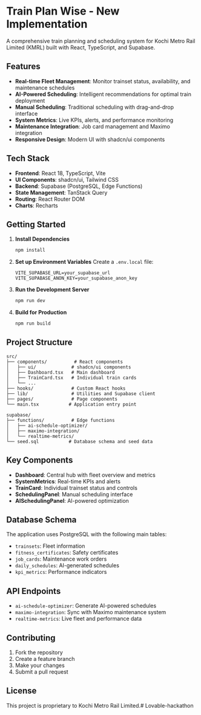 # Train Plan Wise - New Implementation

A comprehensive train planning and scheduling system for Kochi Metro Rail Limited (KMRL) built with React, TypeScript, and Supabase.

## Features

- **Real-time Fleet Management**: Monitor trainset status, availability, and maintenance schedules
- **AI-Powered Scheduling**: Intelligent recommendations for optimal train deployment
- **Manual Scheduling**: Traditional scheduling with drag-and-drop interface
- **System Metrics**: Live KPIs, alerts, and performance monitoring
- **Maintenance Integration**: Job card management and Maximo integration
- **Responsive Design**: Modern UI with shadcn/ui components

## Tech Stack

- **Frontend**: React 18, TypeScript, Vite
- **UI Components**: shadcn/ui, Tailwind CSS
- **Backend**: Supabase (PostgreSQL, Edge Functions)
- **State Management**: TanStack Query
- **Routing**: React Router DOM
- **Charts**: Recharts

## Getting Started

1. **Install Dependencies**
   ```bash
   npm install
   ```

2. **Set up Environment Variables**
   Create a `.env.local` file:
   ```
   VITE_SUPABASE_URL=your_supabase_url
   VITE_SUPABASE_ANON_KEY=your_supabase_anon_key
   ```

3. **Run the Development Server**
   ```bash
   npm run dev
   ```

4. **Build for Production**
   ```bash
   npm run build
   ```

## Project Structure

```
src/
├── components/          # React components
│   ├── ui/             # shadcn/ui components
│   ├── Dashboard.tsx   # Main dashboard
│   ├── TrainCard.tsx   # Individual train cards
│   └── ...
├── hooks/              # Custom React hooks
├── lib/                # Utilities and Supabase client
├── pages/              # Page components
└── main.tsx           # Application entry point

supabase/
├── functions/          # Edge functions
│   ├── ai-schedule-optimizer/
│   ├── maximo-integration/
│   └── realtime-metrics/
└── seed.sql           # Database schema and seed data
```

## Key Components

- **Dashboard**: Central hub with fleet overview and metrics
- **SystemMetrics**: Real-time KPIs and alerts
- **TrainCard**: Individual trainset status and controls
- **SchedulingPanel**: Manual scheduling interface
- **AISchedulingPanel**: AI-powered optimization

## Database Schema

The application uses PostgreSQL with the following main tables:
- `trainsets`: Fleet information
- `fitness_certificates`: Safety certificates
- `job_cards`: Maintenance work orders
- `daily_schedules`: AI-generated schedules
- `kpi_metrics`: Performance indicators

## API Endpoints

- `ai-schedule-optimizer`: Generate AI-powered schedules
- `maximo-integration`: Sync with Maximo maintenance system
- `realtime-metrics`: Live fleet and performance data

## Contributing

1. Fork the repository
2. Create a feature branch
3. Make your changes
4. Submit a pull request

## License

This project is proprietary to Kochi Metro Rail Limited.#   L o v a b l e - h a c k a t h o n  
 